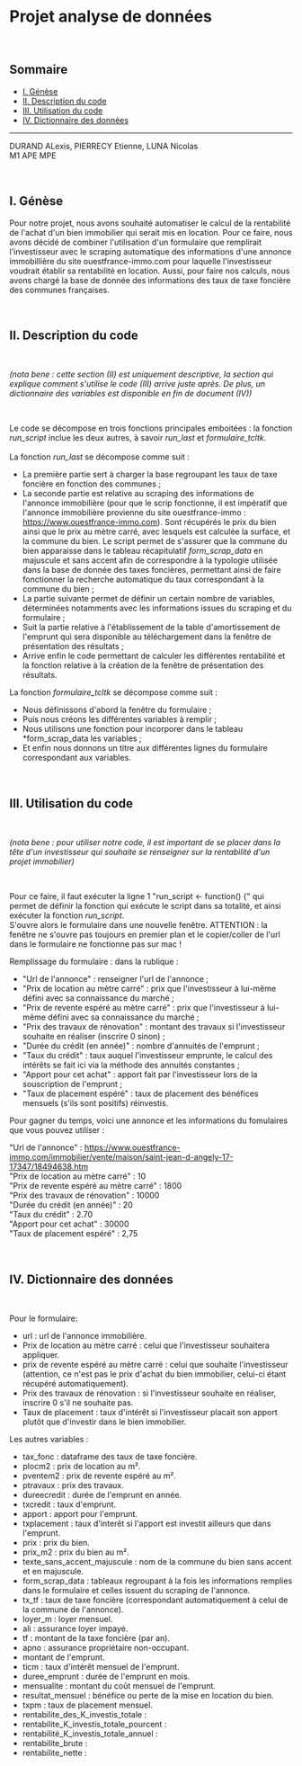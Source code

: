 # Projet analyse de données

<br>

## Sommaire
- [I. Génèse](#i-génèse)
- [II. Description du code](#ii-description-du-code)
- [III. Utilisation du code](#iii-utilisation-du-code)
- [IV. Dictionnaire des données](#iv-dictionnaire-des-données)
 
---
DURAND ALexis, PIERRECY Etienne, LUNA Nicolas  
M1 APE MPE

<br>

## I. Génèse


Pour notre projet, nous avons souhaité automatiser le calcul de la rentabilité de l'achat d'un bien immobilier qui serait mis en location.
Pour ce faire, nous avons décidé de combiner l'utilisation d'un formulaire que remplirait l'investisseur avec le scraping automatique des informations d'une annonce immobillière du site ouestfrance-immo.com pour laquelle l'investisseur voudrait établir sa rentabilité en location.
Aussi, pour faire nos calculs, nous avons chargé la base de donnée des informations des taux de taxe foncière des communes françaises.

<br>

## II. Description du code

<br>

*(nota bene : cette section (II) est uniquement descriptive, la section qui explique comment s'utilise le code (III) arrive juste après. De plus, un dictionnaire des variables est disponible en fin de document (IV))*

<br>

Le code se décompose en trois fonctions principales emboitées : la fonction *run_script* inclue les deux autres, à savoir *run_last* et *formulaire_tcltk*.  
<br>
La fonction *run_last* se décompose comme suit :
* La première partie sert à charger la base regroupant les taux de taxe foncière en fonction des communes ;
* La seconde partie est relative au scraping des informations de l'annonce immobilière (pour que le scrip fonctionne, il est impératif que l'annonce immobilière provienne du site ouestfrance-immo : https://www.ouestfrance-immo.com). Sont récupérés le prix du bien ainsi que le prix au mètre carré, avec lesquels est calculée la surface, et la commune du bien. Le script permet de s'assurer que la commune du bien apparaisse dans le tableau récapitulatif *form_scrap_data* en majuscule et sans accent afin de correspondre à la typologie utilisée dans la base de donnée des taxes foncières, permettant ainsi de faire fonctionner la recherche automatique du taux correspondant à la commune du bien ;
* La partie suivante permet de définir un certain nombre de variables, déterminées notamments avec les informations issues du scraping et du formulaire ;
* Suit la partie relative à l'établissement de la table d'amortissement de l'emprunt qui sera disponible au téléchargement dans la fenêtre de présentation des résultats ;
* Arrive enfin le code permettant de calculer les différentes rentabilité et la fonction relative à la création de la fenêtre de présentation des résultats.

La fonction *formulaire_tcltk* se décompose comme suit :
* Nous définissons d'abord la fenêtre du formulaire ;
* Puis nous créons les différentes variables à remplir ;
* Nous utilisons une fonction pour incorporer dans le tableau *form_scrap_data les variables ;
* Et enfin nous donnons un titre aux différentes lignes du formulaire correspondant aux variables.

<br>

## III. Utilisation du code

<br>

*(nota bene : pour utiliser notre code, il est important de se placer dans la tête d'un investisseur qui souhaite se renseigner sur la rentabilité d'un projet immobilier)*

<br>

Pour ce faire, il faut exécuter la ligne 1 "run_script <- function() {" qui permet de définir la fonction qui exécute le script dans sa totalité, et ainsi exécuter la fonction *run_script*.  
S'ouvre alors le formulaire dans une nouvelle fenêtre. ATTENTION : la fenêtre ne s'ouvre pas toujours en premier plan et le copier/coller de l'url dans le formulaire ne fonctionne pas sur mac ! 

Remplissage du formulaire : dans la rublique : 
* "Url de l'annonce" : renseigner l'url de l'annonce ;  
* "Prix de location au mètre carré" : prix que l'investisseur à lui-même défini avec sa connaissance du marché ;
* "Prix de revente espéré au mètre carré" : prix que l'investisseur à lui-même défini avec sa connaissance du marché ;
* "Prix des travaux de rénovation" : montant des travaux si l'investisseur souhaite en réaliser (inscrire 0 sinon) ;
* "Durée du crédit (en année)" : nombre d'annuités de l'emprunt ;
* "Taux du crédit" : taux auquel l'investisseur emprunte, le calcul des intérêts se fait ici via la méthode des annuités constantes ;
* "Apport pour cet achat" : apport fait par l'investisseur lors de la souscription de l'emprunt ;
* "Taux de placement espéré" : taux de placement des bénéfices mensuels (s'ils sont positifs) réinvestis.

Pour gagner du temps, voici une annonce et les informations du fomulaires que vous pouvez utiliser :

"Url de l'annonce" : https://www.ouestfrance-immo.com/immobilier/vente/maison/saint-jean-d-angely-17-17347/18494638.htm  
"Prix de location au mètre carré" : 10  
"Prix de revente espéré au mètre carré" : 1800  
"Prix des travaux de rénovation" : 10000  
"Durée du crédit (en année)" : 20  
"Taux du crédit" : 2.70  
"Apport pour cet achat" : 30000  
"Taux de placement espéré" : 2,75

<br>

## IV. Dictionnaire des données

<br>

Pour le formulaire:
* url : url de l'annonce immobilière.
* Prix de location au mètre carré : celui que l'investisseur souhaitera appliquer.
* prix de revente espéré au mètre carré : celui que souhaite l'investisseur (attention, ce n'est pas le prix d'achat du bien immobilier, celui-ci étant récupéré automatiquement).
* Prix des travaux de rénovation : si l'investisseur souhaite en réaliser, inscrire 0 s'il ne souhaite pas.
* Taux de placement : taux d'intérêt si l'investisseur placait son apport plutôt que d'investir dans le bien immobilier.


Les autres variables :
* tax_fonc : dataframe des taux de taxe foncière.
* plocm2 : prix de location au m².
* pventem2 : prix de revente espéré au m².
* ptravaux : prix des travaux.
* dureecredit : durée de l'emprunt en année.
* txcredit : taux d'emprunt.
* apport : apport pour l'emprunt.
* txplacement : taux d'interêt si l'apport est investit ailleurs que dans l'emprunt.
* prix : prix du bien.
* prix_m2 : prix du bien au m².
* texte_sans_accent_majuscule : nom de la commune du bien sans accent et en majuscule.
* form_scrap_data : tableaux regroupant à la fois les informations remplies dans le formulaire et celles issuent du scraping de l'annonce.
* tx_tf : taux de taxe foncière (correspondant automatiquement à celui de la commune de l'annonce).
* loyer_m : loyer mensuel.
* ali : assurance loyer impayé.
* tf : montant de la taxe foncière (par an).
* apno : assurance propriétaire non-occupant.
* montant de l'emprunt.
* ticm : taux d'intérêt mensuel de l'emprunt.
* duree_emprunt : durée de l'emprunt en mois.
* mensualite : montant du coût mensuel de l'emprunt.
* resultat_mensuel : bénéfice ou perte de la mise en location du bien.
* txpm : taux de placement mensuel.
* rentabilite_des_K_investis_totale :
* rentabilite_K_investis_totale_pourcent :
* rentabilité_K_investis_totale_annuel :
* rentabilite_brute :
* rentabilite_nette :














